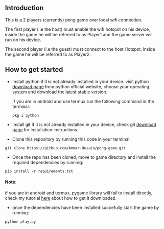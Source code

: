 ## Introduction
This is a 2 players (currently) pong game over local wifi connection.

The first player (i.e the host) must enable the wifi hotspot on his device, inside the game he will be referred to as Player1 and the game server will run on his device.

The second player (i.e the guest) must connect to the host Hotspot, inside the game he will be referred to as Player2.

## How to get started
- Install python if it is not already installed in your device.
visit python [download page](https://www.python.org/downloads/) from python official website, choose your operating system and download the latest stable version.

  If you are in android and use termux run the following command in the terminal:
  ```
  pkg i python
  ```

- Install git if it is not already installed in your device, check git [download page](https://git-scm.com/downloads) for installation instructions.


- Clone this repository by running this code in your terminal:
```
git clone https://github.com/Ammar-Husain/pong-game.git
```

- Once the repo has been cloned, move to game directory and install the required dependencies by running:
```
pip install -r requirements.txt
```

#### Note:
if you are in android and termux, pygame library will fail to install directly, check my tutorial [here](https://dev.to/ammar-hussein/setup-pygame-in-termux-g9b) about how to get it downloaded.

- once the dependencies have been installed succefully start the game by running:
```
python play.py
```